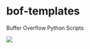 # bof-templates
Buffer Overflow Python Scripts


<div>
<img src = "https://media.giphy.com/media/wAc290lRAgPAs/giphy.gif">
</div>
